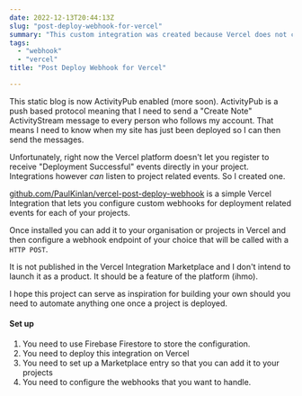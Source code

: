 ```yaml
---
date: 2022-12-13T20:44:13Z
slug: "post-deploy-webhook-for-vercel"
summary: "This custom integration was created because Vercel does not currently offer the ability to configure webhooks for project-related events such as Deploy Successful."
tags: 
  - "webhook"
  - "vercel"
title: "Post Deploy Webhook for Vercel"

---
```

This static blog is now ActivityPub enabled (more soon). ActivityPub is a push based protocol meaning that I need to send a "Create Note" ActivityStream message to every person who follows my account. That means I need to know when my site has just been deployed so I can then send the messages. 

Unfortunately, right now the Vercel platform doesn't let you register to receive "Deployment Successful" events directly in your project. Integrations however _can_ listen to project related events. So I created one.

[github.com/PaulKinlan/vercel-post-deploy-webhook](https://github.com/PaulKinlan/vercel-post-deploy-webhook "https://github.com/PaulKinlan/vercel-post-deploy-webhook") is a simple Vercel Integration that lets you configure custom webhooks for deployment related events for each of your projects.

Once installed you can add it to your organisation or projects in Vercel and then configure a webhook endpoint of your choice that will be called with a `HTTP POST`.

It is not published in the Vercel Integration Marketplace and I don't intend to launch it as a product. It should be a feature of the platform (ihmo).

I hope this project can serve as inspiration for building your own should you need to automate anything one once a project is deployed.

#### Set up

1. You need to use Firebase Firestore to store the configuration.
2. You need to deploy this integration on Vercel
3. You need to set up a Marketplace entry so that you can add it to your projects
4. You need to configure the webhooks that you want to handle.